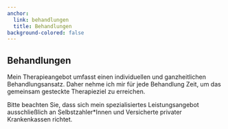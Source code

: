 ```yaml
---
anchor:
  link: behandlungen
  title: Behandlungen
background-colored: false
---
```


<!-- {% capture link %}{% include link.html text="Preise" href="#preise-anchor" blink="preise-box" %}{% endcapture %} -->

## Behandlungen

Mein Therapieangebot umfasst einen individuellen und ganzheitlichen Behandlungsansatz.
Daher nehme ich mir für jede Behandlung Zeit, um das gemeinsam gesteckte Therapieziel zu erreichen.

Bitte beachten Sie, dass sich mein spezialisiertes Leistungsangebot ausschließlich an Selbstzahler\*Innen und Versicherte privater Krankenkassen richtet.
